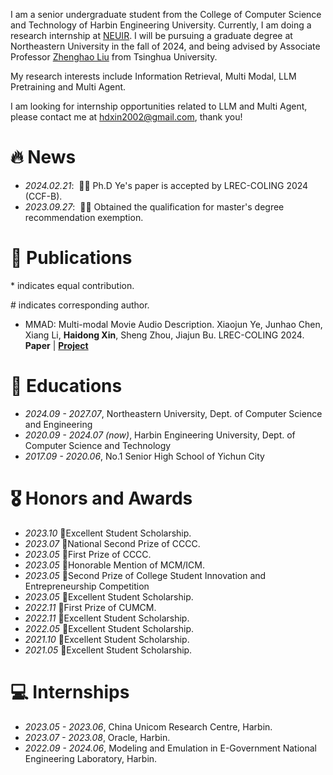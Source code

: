 I am a senior undergraduate student from the College of Computer Science and Technology of Harbin Engineering University. Currently, I am doing a research internship at [NEUIR](https://neuir.github.io/). I will be pursuing a graduate degree at Northeastern University in the fall of 2024, and being advised by Associate Professor [Zhenghao Liu](https://edwardzh.github.io/) from Tsinghua University.

My research interests include Information Retrieval, Multi Modal, LLM Pretraining and Multi Agent.

I am looking for internship opportunities related to LLM and Multi Agent, please contact me at [hdxin2002@gmail.com](mailto://hdxin2002@gmail.com), thank you!

# 🔥 News
- *2024.02.21*: &nbsp;🎉🎉 Ph.D Ye's paper is accepted by LREC-COLING 2024 (CCF-B).
- *2023.09.27*: &nbsp;🎉🎉 Obtained the qualification for master's degree recommendation exemption.

# 📝 Publications 

\* indicates equal contribution.

\# indicates corresponding author.

- MMAD: Multi-modal Movie Audio Description. Xiaojun Ye, Junhao Chen, Xiang Li, **Haidong Xin**, Sheng Zhou, Jiajun Bu. LREC-COLING 2024. **Paper** | [**Project**](https://github.com/Daria8976/MMAD)

# 📖 Educations
- *2024.09 - 2027.07*, Northeastern University, Dept. of Computer Science and Engineering
- *2020.09 - 2024.07 (now)*, Harbin Engineering University, Dept. of Computer Science and Technology
- *2017.09 - 2020.06*, No.1 Senior High School of Yichun City

# 🎖 Honors and Awards
- *2023.10* 🥈Excellent Student Scholarship.
- *2023.07* 🥈National Second Prize of CCCC.
- *2023.05* 🥇First Prize of CCCC.
- *2023.05* 🥈Honorable Mention of MCM/ICM.
- *2023.05* 🥈Second Prize of College Student Innovation and Entrepreneurship Competition
- *2023.05* 🥈Excellent Student Scholarship.
- *2022.11* 🥇First Prize of CUMCM.
- *2022.11* 🥈Excellent Student Scholarship.
- *2022.05* 🥇Excellent Student Scholarship.
- *2021.10* 🥈Excellent Student Scholarship.
- *2021.05* 🥇Excellent Student Scholarship.

# 💻 Internships
- *2023.05 - 2023.06*, China Unicom Research Centre, Harbin.
- *2023.07 - 2023.08*, Oracle, Harbin.
- *2022.09 - 2024.06*, Modeling and Emulation in E-Government National Engineering Laboratory, Harbin.
